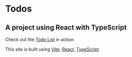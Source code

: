 # Todos

## A project using React with TypeScript

Check out the [Todo List](https://roos-todos.netlify.app/) in action

This site is built using [Vite](https://vitejs.dev/), [React](https://react.dev/), [TypeScript](https://www.typescriptlang.org/)
